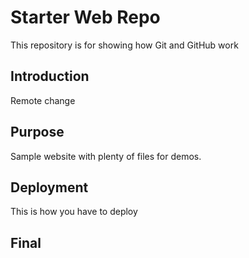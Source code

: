 # Starter Web Repo

This repository is for showing how Git and GitHub work

## Introduction
Remote change

## Purpose

Sample website with plenty of files for demos. 

## Deployment
This is how you have to deploy

## Final
